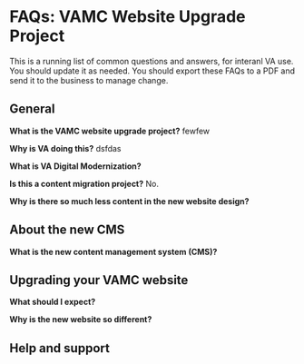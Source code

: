 # FAQs: VAMC Website Upgrade Project

This is a running list of common questions and answers, for interanl VA use. You should update it as needed. You should export these FAQs to a PDF and send it to the business to manage change.

## General

**What is the VAMC website upgrade project?**
fewfew

**Why is VA doing this?**
dsfdas

**What is VA Digital Modernization?**

**Is this a content migration project?**
No.

**Why is there so much less content in the new website design?**


## About the new CMS

**What is the new content management system (CMS)?**

## Upgrading your VAMC website

**What should I expect?**

**Why is the new website so different?**


## Help and support


